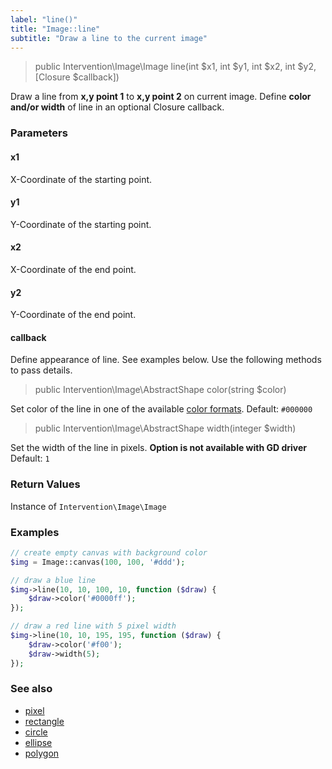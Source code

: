```yaml
---
label: "line()"
title: "Image::line"
subtitle: "Draw a line to the current image"
---
```


> public Intervention\Image\Image line(int $x1, int $y1, int $x2, int $y2, [Closure $callback])

Draw a line from **x,y point 1** to **x,y point 2** on current image. Define **color and/or width** of line in an optional Closure callback.

### Parameters

#### x1
X-Coordinate of the starting point.

#### y1
Y-Coordinate of the starting point.

#### x2
X-Coordinate of the end point.

#### y2
Y-Coordinate of the end point.

#### callback
Define appearance of line. See examples below. Use the following methods to pass details.

> public Intervention\Image\AbstractShape color(string $color)

Set color of the line in one of the available [color formats](/v2/getting-started/formats). Default: `#000000`

> public Intervention\Image\AbstractShape width(integer $width)

Set the width of the line in pixels. **Option is not available with GD driver** Default: `1`


### Return Values
Instance of `Intervention\Image\Image`

### Examples

```php
// create empty canvas with background color
$img = Image::canvas(100, 100, '#ddd');

// draw a blue line
$img->line(10, 10, 100, 10, function ($draw) {
    $draw->color('#0000ff');
});

// draw a red line with 5 pixel width
$img->line(10, 10, 195, 195, function ($draw) {
    $draw->color('#f00');
    $draw->width(5);
});
```

### See also

- [pixel](/v2/api/pixel)
- [rectangle](/v2/api/rectangle)
- [circle](/v2/api/circle)
- [ellipse](/v2/api/ellipse)
- [polygon](/v2/api/polygon)
